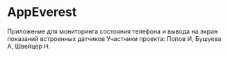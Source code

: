 # AppEverest
 Приложение для мониторинга состояния телефона и вывода на экран показаний встроенных датчиков
 Участники проекта: Попов И, Бушуева А, Швейцер Н.
